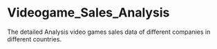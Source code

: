 # Videogame_Sales_Analysis
The detailed Analysis video games sales data of different companies in different countries.
